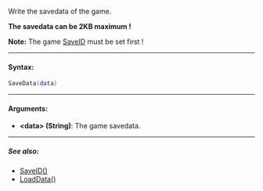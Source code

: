 Write the savedata of the game.

**The savedata can be 2KB maximum !**

**Note:** The game [SaveID](SaveID.md) must be set first !

---

#### Syntax:
```lua
SaveData(data)
```

---

#### Arguments:

* **<data\> (String)**: The game savedata.

---

##### See also:

* [SaveID()](SaveID.md)
* [LoadData()](LoadData.md)